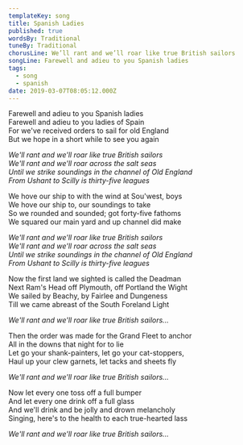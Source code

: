 ```yaml
---
templateKey: song
title: Spanish Ladies
published: true
wordsBy: Traditional
tuneBy: Traditional
chorusLine: We’ll rant and we’ll roar like true British sailors
songLine: Farewell and adieu to you Spanish ladies
tags:
  - song
  - spanish
date: 2019-03-07T08:05:12.000Z
---
```

Farewell and adieu to you Spanish ladies\
Farewell and adieu to you ladies of Spain\
For we've received orders to sail for old England\
But we hope in a short while to see you again

_We'll rant and we'll roar like true British sailors_\
_We'll rant and we'll roar across the salt seas_\
_Until we strike soundings in the channel of Old England_\
_From Ushant to Scilly is thirty-five leagues_

We hove our ship to with the wind at Sou'west, boys\
We hove our ship to, our soundings to take\
So we rounded and sounded; got forty-five fathoms\
We squared our main yard and up channel did make

_We'll rant and we'll roar like true British sailors_\
_We'll rant and we'll roar across the salt seas_\
_Until we strike soundings in the channel of Old England_\
_From Ushant to Scilly is thirty-five leagues_

Now the first land we sighted is called the Deadman\
Next Ram's Head off Plymouth, off Portland the Wight\
We sailed by Beachy, by Fairlee and Dungeness\
Till we came abreast of the South Foreland Light

_We'll rant and we'll roar like true British sailors..._

Then the order was made for the Grand Fleet to anchor\
All in the downs that night for to lie\
Let go your shank-painters, let go your cat-stoppers,\
Haul up your clew garnets, let tacks and sheets fly

_We'll rant and we'll roar like true British sailors..._

Now let every one toss off a full bumper\
And let every one drink off a full glass\
And we'll drink and be jolly and drown melancholy\
Singing, here's to the health to each true-hearted lass

_We'll rant and we'll roar like true British sailors..._
